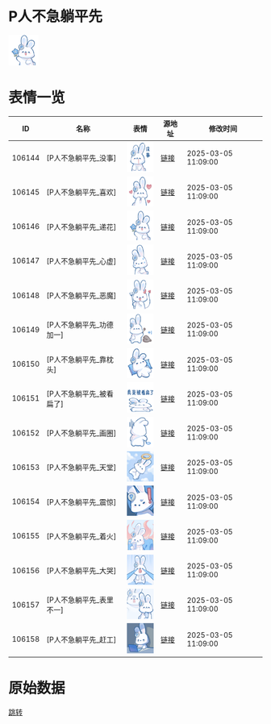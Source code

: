 # P人不急躺平先

<img src="./cover.png" height="60" alt="cover" />

# 表情一览

|ID|名称|表情|源地址|修改时间|
|----|----|----|----|----|
|106144|[P人不急躺平先_没事]|<img src="./pic/106144_%5BP人不急躺平先_没事%5D.png" height="60" alt="没事"/>|[链接](https://i0.hdslb.com/bfs/garb/458f221d12e42f69c1af1a0c39d6ff1d633162b0.png)|2025-03-05 11:09:00|
|106145|[P人不急躺平先_喜欢]|<img src="./pic/106145_%5BP人不急躺平先_喜欢%5D.png" height="60" alt="喜欢"/>|[链接](https://i0.hdslb.com/bfs/garb/f66d625ff6f05fc947c889bd65b757a5901d7b79.png)|2025-03-05 11:09:00|
|106146|[P人不急躺平先_递花]|<img src="./pic/106146_%5BP人不急躺平先_递花%5D.png" height="60" alt="递花"/>|[链接](https://i0.hdslb.com/bfs/garb/adb04f70709f059acb8277e4ad25c8c50b17913d.png)|2025-03-05 11:09:00|
|106147|[P人不急躺平先_心虚]|<img src="./pic/106147_%5BP人不急躺平先_心虚%5D.png" height="60" alt="心虚"/>|[链接](https://i0.hdslb.com/bfs/garb/0543f302cc88fb8c1c6e57686b3f5206945e2a45.png)|2025-03-05 11:09:00|
|106148|[P人不急躺平先_恶魔]|<img src="./pic/106148_%5BP人不急躺平先_恶魔%5D.png" height="60" alt="恶魔"/>|[链接](https://i0.hdslb.com/bfs/garb/583734f4196294f25b2254e2906f8f36ba11a6c4.png)|2025-03-05 11:09:00|
|106149|[P人不急躺平先_功德加一]|<img src="./pic/106149_%5BP人不急躺平先_功德加一%5D.png" height="60" alt="功德加一"/>|[链接](https://i0.hdslb.com/bfs/garb/5dbd77d5215f5108edb1b215c79bbd081e4b712d.png)|2025-03-05 11:09:00|
|106150|[P人不急躺平先_靠枕头]|<img src="./pic/106150_%5BP人不急躺平先_靠枕头%5D.png" height="60" alt="靠枕头"/>|[链接](https://i0.hdslb.com/bfs/garb/f89a8860a8006f470360ad18cdb0a7ffe556b374.png)|2025-03-05 11:09:00|
|106151|[P人不急躺平先_被看扁了]|<img src="./pic/106151_%5BP人不急躺平先_被看扁了%5D.png" height="60" alt="被看扁了"/>|[链接](https://i0.hdslb.com/bfs/garb/b4f29f84b5b422c874e3dfabe991f09b86569f16.png)|2025-03-05 11:09:00|
|106152|[P人不急躺平先_画圈]|<img src="./pic/106152_%5BP人不急躺平先_画圈%5D.png" height="60" alt="画圈"/>|[链接](https://i0.hdslb.com/bfs/garb/2f202d454d2b549d2edb4087c436f825cbd1197e.png)|2025-03-05 11:09:00|
|106153|[P人不急躺平先_天堂]|<img src="./pic/106153_%5BP人不急躺平先_天堂%5D.png" height="60" alt="天堂"/>|[链接](https://i0.hdslb.com/bfs/garb/46c1233ac026c3e7139c4154d1a8e6037222ac1b.png)|2025-03-05 11:09:00|
|106154|[P人不急躺平先_震惊]|<img src="./pic/106154_%5BP人不急躺平先_震惊%5D.png" height="60" alt="震惊"/>|[链接](https://i0.hdslb.com/bfs/garb/fc4b501b30f4310b365fa594b66e0ff405343306.png)|2025-03-05 11:09:00|
|106155|[P人不急躺平先_着火]|<img src="./pic/106155_%5BP人不急躺平先_着火%5D.png" height="60" alt="着火"/>|[链接](https://i0.hdslb.com/bfs/garb/a28c0294f3b6159b4b8df197f87d3fcd9b476e86.png)|2025-03-05 11:09:00|
|106156|[P人不急躺平先_大哭]|<img src="./pic/106156_%5BP人不急躺平先_大哭%5D.png" height="60" alt="大哭"/>|[链接](https://i0.hdslb.com/bfs/garb/48261c9716296e8e08163166d889596ac2adb264.png)|2025-03-05 11:09:00|
|106157|[P人不急躺平先_表里不一]|<img src="./pic/106157_%5BP人不急躺平先_表里不一%5D.png" height="60" alt="表里不一"/>|[链接](https://i0.hdslb.com/bfs/garb/1b01f944a2b2b56089bebe9e6e46f0c2c51f4959.png)|2025-03-05 11:09:00|
|106158|[P人不急躺平先_赶工]|<img src="./pic/106158_%5BP人不急躺平先_赶工%5D.png" height="60" alt="赶工"/>|[链接](https://i0.hdslb.com/bfs/garb/79893b676a6315aea97ebcc282d890d1f9b2a612.png)|2025-03-05 11:09:00|

# 原始数据

[跳转](./raw.json)

